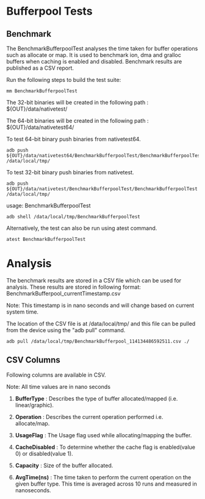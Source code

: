 # Bufferpool Tests

## Benchmark

The BenchmarkBufferpoolTest analyses the time taken for buffer operations such as allocate or map.
It is used to benchmark ion, dma and gralloc buffers when caching is enabled and disabled.
Benchmark results are published as a CSV report.

Run the following steps to build the test suite:
```
mm BenchmarkBufferpoolTest
```

The 32-bit binaries will be created in the following path : ${OUT}/data/nativetest/

The 64-bit binaries will be created in the following path : ${OUT}/data/nativetest64/

To test 64-bit binary push binaries from nativetest64.
```
adb push ${OUT}/data/nativetest64/BenchmarkBufferpoolTest/BenchmarkBufferpoolTest /data/local/tmp/
```

To test 32-bit binary push binaries from nativetest.
```
adb push ${OUT}/data/nativetest/BenchmarkBufferpoolTest/BenchmarkBufferpoolTest /data/local/tmp/
```

usage: BenchmarkBufferpoolTest
```
adb shell /data/local/tmp/BenchmarkBufferpoolTest
```
Alternatively, the test can also be run using atest command.

```
atest BenchmarkBufferpoolTest
```

# Analysis

The benchmark results are stored in a CSV file which can be used for analysis. These results are stored in following format:
BenchmarkBufferpool_currentTimestamp.csv

Note: This timestamp is in nano seconds and will change based on current system time.

The location of the CSV file is at /data/local/tmp/ and this file can be pulled from the device using the "adb pull" command.

```
adb pull /data/local/tmp/BenchmarkBufferpool_114134486592511.csv ./
```

## CSV Columns

Following columns are available in CSV.

Note: All time values are in nano seconds

1. **BufferType** : Describes the type of buffer allocated/mapped (i.e. linear/graphic).

2. **Operation** : Describes the current operation performed i.e. allocate/map.

3. **UsageFlag** : The Usage flag used while allocating/mapping the buffer.

4. **CacheDisabled** : To determine whether the cache flag is enabled(value 0) or disabled(value 1).

5. **Capacity** : Size of the buffer allocated.

6. **AvgTime(ns)** : The time taken to perform the current operation on the given buffer type. This time is averaged across 10 runs and measured in nanoseconds.
